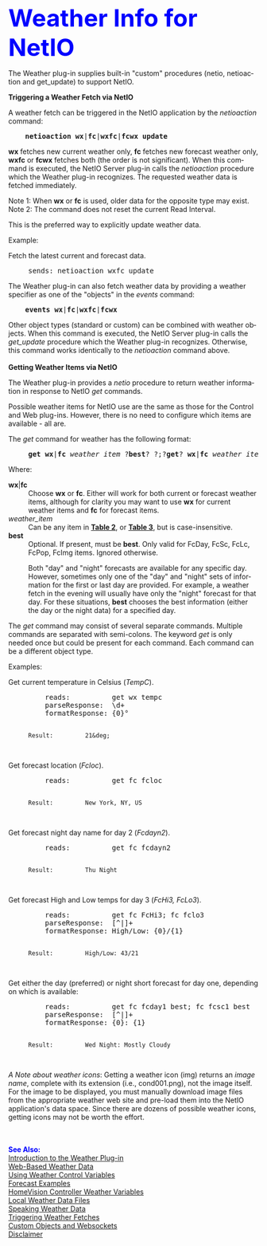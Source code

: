 <!-- $Revision: 1.1 $ -->
<!-- $Date: 2015/02/05 20:24:38 $ -->
<html>
<head>
  <title>Weather Plug-in - NetIO Interface</title>
  <link rel="prev" href="custom">

</head>

<body style="" lang="EN-US" link="blue" vlink="purple">

<font color="#0000ff" size="12"><b>Weather Info for NetIO</b></font>
<p>
The Weather plug-in supplies built-in "custom" procedures (netio, netioaction and get_update) to support NetIO. 
<p>
<b>Triggering a Weather Fetch via NetIO</b>
<p>
A weather fetch can be triggered in the NetIO application by the <i>netioaction</i> command:
<pre>
    <b>netioaction wx</b>|<b>fc</b>|<b>wxfc</b>|<b>fcwx</b> <b>update</b>
</pre>
<b>wx</b> fetches new current weather only, <b>fc</b> fetches new forecast weather only, <b>wxfc</b> or <b>fcwx</b>
fetches both (the order is not significant).
When this command is executed, the NetIO Server plug-in calls the <i>netioaction</i> procedure which the Weather plug-in recognizes.
The requested weather data is fetched immediately.
<p>Note 1: When <b>wx</b> or <b>fc</b> is used, older data for the opposite type may exist.
<br>Note 2: The command does not reset the current Read Interval.
<p>
This is the preferred way to explicitly update weather data.
<p>
Example:
<dl>
<dt>Fetch the latest current and forecast data.
</dt>
<dd>
<pre>
sends: netioaction wxfc update
</pre>
</dd>
</dl>
<p>
The Weather plug-in can also fetch weather data 
by providing a weather specifier as one of the "objects" in the <i>events</i> command:
<pre>
    <b>events wx</b>|<b>fc</b>|<b>wxfc</b>|<b>fcwx</b>
</pre>
Other object types (standard or custom) can be combined with weather objects.
When this command is executed,
the NetIO Server plug-in calls the <i>get_update</i> procedure which the Weather plug-in recognizes.
Otherwise, this command works identically to the <i>netioaction</i> command above.
<br>
<br>
<b>Getting Weather Items via NetIO</b>
<p>
The Weather plug-in provides a <i>netio</i> procedure to return weather information in response to NetIO <i>get</i> commands.
<p>
Possible weather items for NetIO use are the same as those for the Control and Web plug-ins. 
However, there is no need to configure which items are available - all are.
<p>
<dl>
<dt>The <i>get</i> command for weather has the following format:
</dt>
<dd>
<pre>
<b>get</b> <b>wx</b>|<b>fc</b> <i>weather_item</i> ?<b>best</b>? ?;?<b>get</b>? <b>wx</b>|<b>fc</b> <i>weather_item</i> ?<b>best</b>?<i> ...</i>?
</pre>
</dd>
Where:
<dl>
<dt>
<b>wx</b>|<b>fc</b>
</dt>
<dd>
Choose <b>wx</b> or <b>fc</b>.
Either will work for both current or forecast weather items,
although for clarity you may want to use
<b>wx</b> for current weather items and
<b>fc</b> for forecast items.
</dd>
<dt>
<i>weather_item</i>
</dt>
<dd>Can be any item in <a href="controlvars"><b>Table 2</b></a>,
or <a href="controlvars"><b>Table 3</b></a>, but is case-insensitive.
</dd>
<dt>
<b>best</b>
</dt>
<dd>Optional. If present, must be <b>best</b>.
Only valid for FcDay, FcSc, FcLc, FcPop, FcImg items.
Ignored otherwise.
<p>
Both "day" and "night" forecasts are available for any specific day.
However, sometimes only one of the "day" and "night" sets of information
for the first or last day are provided.
For example, a weather fetch in the evening will usually have only the "night" forecast for that day.
For these situations, <b>best</b> chooses the best information
(either the day or the night data) for a specified day.
</dd>
</dl>
The <i>get</i> command may consist of several separate commands.
Multiple commands are separated with semi-colons.
The keyword <i>get</i> is only needed once but could be present for each command.
Each command can be a different object type.
<p>
Examples: 
<dl>
<dt>Get current temperature in Celsius (<i>TempC</i>).
</dt>
<dd>
<pre>
    reads:          get wx tempc 
    parseResponse:  \d+
    formatResponse: {0}&deg;

    Result:         21&deg; 
</pre>
<p>
</dd>
<dt>Get forecast location (<i>Fcloc</i>).
</dt>
<dd>
<pre>
    reads:          get fc fcloc

    Result:         New York, NY, US
</pre>
</dd>
<dt>Get forecast night day name for day 2 (<i>Fcdayn2</i>).
</dt>
<dd>
<pre>
    reads:          get fc fcdayn2

    Result:         Thu Night
</pre>
</dd>
<dt>Get forecast High and Low temps for day 3 (<i>FcHi3, FcLo3</i>).
</dt>
<dd>
<pre>
    reads:          get fc FcHi3; fc fclo3
    parseResponse:  [^|]+
    formatResponse: High/Low: {0}/{1}

    Result:         High/Low: 43/21
</pre>
</dd>
<dt>
Get either the day (preferred) or night short forecast for day one, depending on which is available:
</dt>
<dd>
<pre>
    reads:          get fc fcday1 best; fc fcsc1 best
    parseResponse:  [^|]+
    formatResponse: {0}: {1}

    Result:         Wed Night: Mostly Cloudy
</pre>
</dd>
</dl>
</dl>
<i>A Note about weather icons</i>: Getting a weather icon (img) returns an <i>image name</i>, complete with its extension (i.e., cond001.png), not the image itself.
For the image to be displayed,
you must manually download image files from the appropriate weather web site
and pre-load them into the NetIO application's data space.
Since there are dozens of possible weather icons, getting icons may not be worth the effort.
<p>
<br>
<br>
<font color="#0000FF"><b>See Also:</b></font><br>
<a href="index">Introduction to the Weather Plug-in</a><br>
<a href="webwx">Web-Based Weather Data</a><br>
<a href="controlvars">Using Weather Control Variables</a><br>
<a href="forecast">Forecast Examples</a><br>
<a href="hvwxvars">HomeVision Controller Weather Variables</a><br>
<a href="localwx">Local Weather Data Files</a><br>
<a href="speechwx">Speaking Weather Data</a><br>
<a href="wxtriggers">Triggering Weather Fetches</a><br>
<a href="custom">Custom Objects and Websockets</a><br>
<a href="disclaimer">Disclaimer</a><br>


